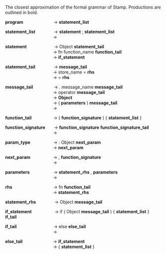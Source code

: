 The closest approximation of the formal grammar of Stamp. Productions are outlined in bold.

**program**&emsp;&emsp;&emsp;&emsp;&emsp;&emsp;&emsp;&rarr; **statement_list**


**statement_list**&emsp;&emsp;&emsp;&emsp; &rarr; **statement** ; **statement_list**<br>
&emsp;&emsp;&emsp;&emsp;&emsp;&emsp;&emsp;&emsp;&emsp;&emsp;&emsp;→

**statement**&emsp;&emsp;&emsp;&emsp;&emsp;&emsp; &rarr; Object **statement_tail**<br>
&emsp;&emsp;&emsp;&emsp;&emsp;&emsp;&emsp;&emsp;&emsp;&emsp;&emsp;&rarr; fn function_name **function_tail**<br>
&emsp;&emsp;&emsp;&emsp;&emsp;&emsp;&emsp;&emsp;&emsp;&emsp;&emsp;&rarr; **if_statement**

**statement_tail**&emsp;&emsp;&emsp;&emsp; &rarr; **message_tail**<br>
&emsp;&emsp;&emsp;&emsp;&emsp;&emsp;&emsp;&emsp;&emsp;&emsp;&emsp;&rarr; store_name = **rhs**<br>
&emsp;&emsp;&emsp;&emsp;&emsp;&emsp;&emsp;&emsp;&emsp;&emsp;&emsp;&rarr; = **rhs**

**message_tail**&emsp;&emsp;&emsp;&emsp;&ensp; &rarr; . message_name **message_tail**<br>
&emsp;&emsp;&emsp;&emsp;&emsp;&emsp;&emsp;&emsp;&emsp;&emsp;&emsp;&rarr; operator **message_tail**<br>
&emsp;&emsp;&emsp;&emsp;&emsp;&emsp;&emsp;&emsp;&emsp;&emsp;&emsp;&rarr; **Object**<br>
&emsp;&emsp;&emsp;&emsp;&emsp;&emsp;&emsp;&emsp;&emsp;&emsp;&emsp;&rarr; ( **parameters** ) **message_tail**<br>
&emsp;&emsp;&emsp;&emsp;&emsp;&emsp;&emsp;&emsp;&emsp;&emsp;&emsp;&rarr;

**function_tail**&emsp;&emsp;&emsp;&emsp;&emsp;&rarr; ( **function_signature** ) { **statement_list** }

**function_signature**&emsp;&emsp;&rarr; **function_signature** **function_signature_tail**<br>
&emsp;&emsp;&emsp;&emsp;&emsp;&emsp;&emsp;&emsp;&emsp;&emsp;&emsp;&rarr;
                     
**param_type**&emsp;&emsp;&emsp;&emsp;&emsp; &rarr; : Object **next_param**<br>
&emsp;&emsp;&emsp;&emsp;&emsp;&emsp;&emsp;&emsp;&emsp;&emsp;&emsp;&rarr; **next_param**
                     
**next_param**&emsp;&emsp;&emsp;&emsp;&emsp; &rarr; , **function_signature**<br>
&emsp;&emsp;&emsp;&emsp;&emsp;&emsp;&emsp;&emsp;&emsp;&emsp;&emsp;&rarr;
                     
**parameters**&emsp;&emsp;&emsp;&emsp;&emsp;&ensp;&rarr; **statement_rhs** , **parameters**<br>
                     &emsp;&emsp;&emsp;&emsp;&emsp;&emsp;&emsp;&emsp;&emsp;&emsp;&emsp;&rarr;
                     
**rhs**&emsp;&emsp;&emsp;&emsp;&emsp;&emsp;&emsp;&emsp;&emsp;&ensp;&rarr; fn **function_tail**<br>
&emsp;&emsp;&emsp;&emsp;&emsp;&emsp;&emsp;&emsp;&emsp;&emsp;&emsp;&rarr; **statement_rhs**
                     
**statement_rhs**&emsp;&emsp;&emsp;&emsp; &rarr; Object **message_tail**

**if_statement**&emsp;&emsp;&emsp;&emsp;&emsp; &rarr; if ( Object **message_tail** ) { **statement_list** } **if_tail**

**if_tail**&emsp;&emsp;&emsp;&emsp;&emsp;&emsp;&emsp;&emsp;&ensp;&rarr; else **else_tail**<br>
&emsp;&emsp;&emsp;&emsp;&emsp;&emsp;&emsp;&emsp;&emsp;&emsp;&emsp;&rarr;

**else_tail**&emsp;&emsp;&emsp;&emsp;&emsp;&emsp;&emsp;&rarr; **if_statement**<br>
&emsp;&emsp;&emsp;&emsp;&emsp;&emsp;&emsp;&emsp;&emsp;&emsp;&emsp;&rarr; { **statement_list** }